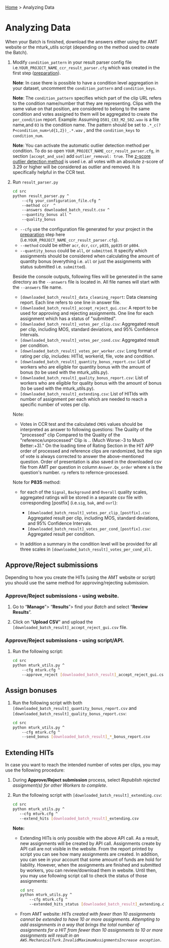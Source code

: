 [Home](../README.md) > Analyzing Data

# Analyzing Data

When your Batch is finished, download the answers either using the AMT website or the mturk_utils script (depending on 
the method used to create the Batch). 

1. Modify `condition_pattern` in your result parser config file i.e.`YOUR_PROJECT_NAME_ccr_result_parser.cfg` which was 
created in the first step ([preparation](preparation.md)).

    **Note**: In case there is possible to have a condition level aggregation in your dataset, uncomment the 
    `condition_pattern` and `condition_keys`.
    
    **Note**: The `condition_pattern` specifies which part of the clip URL refers to the condition name/number that they are
    representing. Clips with the same value on that position, are considered to belong to the same condition and votes 
    assigned to them will be aggregated to create the `per_condition` report. Example: Assuming `D501_C03_M2_S02.wav` is 
    a file name,and `03` is the condition name. The pattern should be set to `.*_c(?P<condition_num>\d{1,2})_.*.wav` , 
    and the `condition_keys` to `condition_num`.
   
    **Note**: You can activate the automatic outlier detection method per condition. To do so
    open `YOUR_PROJECT_NAME_ccr_result_parser.cfg`, in section `[accept_and_use]` add `outlier_removal: true`. The [z-score
    outlier detection method](https://www.itl.nist.gov/div898/handbook/eda/section3/eda35h.htm) is used i.e. all votes 
    with an absolute z-score of 3.29 or higher will be considered as outlier and removed. It is specifically helpful in 
    the CCR test.
    
1. Run `result_parser.py` 
        
    ``` bash
    cd src
    python result_parser.py ^
        --cfg your_configuration_file.cfg ^ 
        --method ccr  ^
        --answers downloaded_batch_result.csv ^
        --quantity_bonus all ^
        --quality_bonus
    ```
    * `--cfg` use the configuration file generated for your project in the [preparation](preparation.md) step here (i.e.`YOUR_PROJECT_NAME_ccr_result_parser.cfg`).
    * `--method` could be either `acr`, `dcr`, `ccr`, `p835`, `pp835` or `p804`.
    * `--quantity_bonus` could be `all`, or `submitted`. It specify which assignments should be considered when calculating
    the amount of quantity bonus (everything i.e. `all` or just the assignments with status submitted i.e. `submitted`).
    
    Beside the console outputs, following files will be generated in the same directory as the `--answers` file is located in.
    All file names will start with the `--answers` file name.   
    * `[downloaded_batch_result]_data_cleaning_report`: Data cleansing report. Each line refers to one line in answer file. 
    * `[downloaded_batch_result]_accept_reject_gui.csv`: A report to be used for approving and rejecting assignments. One line
    for each assignment which has a status of "submitted". 
    * `[downloaded_batch_result]_votes_per_clip.csv`: Aggregated result per clip, including MOS, standard deviations, and 95% Confidence Intervals.  
    * `[downloaded_batch_result]_votes_per_cond.csv`: Aggregated result per condition.
    * `[downloaded_batch_result]_votes_per_worker.csv`: Long format of rating per clip, includes: HITId, workerid, file, vote and condition.
    * `[downloaded_batch_result]_quantity_bonus_report.csv`: List of workers who are eligible for quantity bonus with the amount of bonus (to be used with the mturk_utils.py).
    * `[downloaded_batch_result]_quality_bonus_report.csv`: List of workers who are eligible for quality bonus with the amount of bonus (to be used with the mturk_utils.py).
    * `[downloaded_batch_result]_extending.csv`: List of HITIds with number of assignment per each which are needed to reach a specific number of votes per clip. 
    
    
    
    Note:
    * Votes in CCR test and the calculated `CMOS` values should be interpreted as answer to following questions: The Quality of 
    the "processed" clip Compared to the Quality of the "reference/unprocessed" Clip is .. (Much Worse:-3 to Much Better:+3)."
    On the loading time of Rating Section in the HIT APP order of processed and reference clips are randomized, but the sign
    of vote is always corrected to answer the above-mentioned question. Order of presentation is also saved in the downloaded
    csv file from AMT per question in column `Answer.Qx_order` where x is the question's number. `rp` refers to refernce-processed. 
    
    Note for **P835** method:
    * for each of the `Signal`, `Background` and `Overall` quality scales, aggregated ratings will be stored in a separate csv file 
    with corresponding [postfix] (i.e.`sig`, `bak`, and `ovrl`): 
        * `[downloaded_batch_result]_votes_per_clip_[postfix].csv`: Aggregated result per clip, including MOS, standard deviations, and 95% Confidence Intervals.   
        * `[downloaded_batch_result]_votes_per_cond_[postfix].csv`: Aggregated result per condition.
    
    * In addition a summary in the condition level will be provided for all three scales in `[downloaded_batch_result]_votes_per_cond_all`.
        
        
## Approve/Reject submissions

Depending to how you create the HITs (using the AMT website or script) you should use the same method for approving/rejecting
submission.

### Approve/Reject submissions - using website.
 
 1. Go to “**Manage**”> “**Results**”> find your *Batch* and select “**Review Results**”.
   
 1. Click on "**Upload CSV**" and upload the `[downloaded_batch_result]_accept_reject_gui.csv` file.
 
### Approve/Reject submissions - using script/API.

 1. Run the following script:
 
    ```bash
    cd src
    python mturk_utils.py ^
        --cfg mturk.cfg ^
        --approve_reject [downloaded_batch_result]_accept_reject_gui.csv  
    ```
    

## Assign bonuses

 1. Run the following script with both `[downloaded_batch_result]_quantity_bonus_report.csv` and 
 `[downloaded_batch_result]_quality_bonus_report.csv`:
 
    ```bash
    cd src
    python mturk_utils.py ^
        --cfg mturk.cfg ^
        --send_bonus [downloaded_batch_result]_*_bonus_report.csv
    ```
 ## Extending HITs
 
 In case you want to reach the intended number of votes per clips, you may use the following procedure:
 
 1. During **Approve/Reject submission** process, select _Republish rejected assignment(s) for other Workers to complete_.
 2. Run the following script with `[downloaded_batch_result]_extending.csv`: 
 
     ```bash
    cd src
    python mturk_utils.py ^
        --cfg mturk.cfg ^
        --extend_hits [downloaded_batch_result]_extending.csv
    ```
    **Note:** 
    
    * Extending HITs is only possible with the above API call. As a result, new assignments will be created by API call.
    Assignments create by API call are not visible in the website. From the report printed by script you can see how many 
    assignments are created. In addition, you can see in your account that some amount of funds are hold for liability.
    However, when the assignments are finished and submitted by workers, you can review/download them in website.
    Until then, you may use following script call to check the status of those assignments:
    
        ```bash
        cd src
        python mturk_utils.py ^
            --cfg mturk.cfg ^
            --extended_hits_status [downloaded_batch_result]_extending.csv
        ```  
    * From AMT website: _HITs created with fewer than 10 assignments cannot be extended to have 10 or more assignments.
     Attempting to add assignments in a way that brings the total number of assignments for a HIT from fewer than 10 assignments
      to 10 or more assignments will result in an `AWS.MechanicalTurk.InvalidMaximumAssignmentsIncrease exception.`_ 